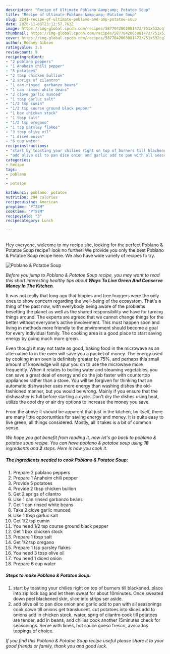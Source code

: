 ```yaml
---
description: "Recipe of Ultimate Poblano &amp;amp; Potatoe Soup"
title: "Recipe of Ultimate Poblano &amp;amp; Potatoe Soup"
slug: 2241-recipe-of-ultimate-poblano-and-amp-potatoe-soup
date: 2020-11-08T23:12:57.763Z
image: https://img-global.cpcdn.com/recipes/5877042063081472/751x532cq70/poblano-potatoe-soup-recipe-main-photo.jpg
thumbnail: https://img-global.cpcdn.com/recipes/5877042063081472/751x532cq70/poblano-potatoe-soup-recipe-main-photo.jpg
cover: https://img-global.cpcdn.com/recipes/5877042063081472/751x532cq70/poblano-potatoe-soup-recipe-main-photo.jpg
author: Rodney Gibson
ratingvalue: 3.6
reviewcount: 9
recipeingredient:
- "2 poblano peppers"
- "1 Anaheim chili pepper"
- "5 potatoes"
- "2 tbsp chicken bullion"
- "2 sprigs of cilantro"
- "1 can rinsed  garbanzo beans"
- "1 can rinsed white beans"
- "2 clove garlic munced"
- "1 tbsp garluc salt"
- "1/2 tsp cumin"
- "1/2 tsp course ground black pepper"
- "1 box chicken stock"
- "1 tbsp salt"
- "1/2 tsp oregano"
- "1 tsp parsley flakes"
- "3 tbsp olive oil"
- "1 diced onion"
- "6 cup water"
recipeinstructions:
- "start by toasting your chilies right on top of burners till blackened.  place into zip lock bag and let them sweat for about 10minutes. Once sweated down peel blackened skin, slice into strips ser aside."
- "add olive oil to pan dice onion and garlic add to pan with all seasonings cook down till onions get translucent. cut potatoes into slices add to onions add in chicken stock, water, sprig of cilantro cook till potatoes are tender, add in beans, and chilies cook another 15minutes check for seasonings. Serve with limes, hot sauce queso fresco, avocados toppings of choice."
categories:
- Recipe
tags:
- poblano
- 
- potatoe

katakunci: poblano  potatoe 
nutrition: 294 calories
recipecuisine: American
preptime: "PT23M"
cooktime: "PT57M"
recipeyield: "3"
recipecategory: Lunch

---
```

<br>
Hey everyone, welcome to my recipe site, looking for the perfect Poblano &amp; Potatoe Soup recipe? look no further! We provide you only the best Poblano &amp; Potatoe Soup recipe here. We also have wide variety of recipes to try.
<br>


![Poblano &amp; Potatoe Soup](https://img-global.cpcdn.com/recipes/5877042063081472/751x532cq70/poblano-potatoe-soup-recipe-main-photo.jpg)

<i>Before you jump to Poblano &amp; Potatoe Soup recipe, you may want to read this short interesting healthy tips about 
<strong>Ways To Live Green And Conserve Money In The Kitchen</strong>.</i>
</br>

It was not really that long ago that hippies and tree huggers were the only ones to show concern regarding the well-being of the ecosystem. That's a thing of the past now, with everybody being aware of the problems besetting the planet as well as the shared responsibility we have for turning things around. The experts are agreed that we cannot change things for the better without everyone's active involvement. This must happen soon and living in methods more friendly to the environment should become a goal for every individual family. The cooking area is a good place to start saving energy by going much more green.

Even though it may not taste as good, baking food in the microwave as an alternative to in the oven will save you a packet of money. The energy used by cooking in an oven is definitely greater by 75%, and perhaps this small amount of knowledge will spur you on to use the microwave more frequently. When it relates to boiling water and steaming vegetables, you can save a great deal of energy and do the job faster with countertop appliances rather than a stove. You will be forgiven for thinking that an automatic dishwasher uses more energy than washing dishes the old-fashioned manner, but you would be wrong. Mainly if you ensure that the dishwasher is full before starting a cycle. Don't dry the dishes using heat, utilize the cool dry or air dry options to increase the money you save.

From the above it should be apparent that just in the kitchen, by itself, there are many little opportunities for saving energy and money. It is quite easy to live green, all things considered. Mostly, all it takes is a bit of common sense.


<i>We hope you got benefit from reading it, now let's go back to poblano &amp; potatoe soup recipe. You can have poblano &amp; potatoe soup using <strong>18</strong> ingredients and <strong>2</strong> steps. Here is how you cook it.
</i>

##### The ingredients needed to cook Poblano &amp; Potatoe Soup:

1. Prepare 2 poblano peppers
1. Prepare 1 Anaheim chili pepper
1. Provide 5 potatoes
1. Provide 2 tbsp chicken bullion
1. Get 2 sprigs of cilantro
1. Use 1 can rinsed  garbanzo beans
1. Get 1 can rinsed white beans
1. Take 2 clove garlic munced
1. Use 1 tbsp garluc salt
1. Get 1/2 tsp cumin
1. You need 1/2 tsp course ground black pepper
1. Get 1 box chicken stock
1. Prepare 1 tbsp salt
1. Get 1/2 tsp oregano
1. Prepare 1 tsp parsley flakes
1. You need 3 tbsp olive oil
1. You need 1 diced onion
1. Prepare 6 cup water


##### Steps to make Poblano &amp; Potatoe Soup:

1. start by toasting your chilies right on top of burners till blackened.  place into zip lock bag and let them sweat for about 10minutes. Once sweated down peel blackened skin, slice into strips ser aside.
1. add olive oil to pan dice onion and garlic add to pan with all seasonings cook down till onions get translucent. cut potatoes into slices add to onions add in chicken stock, water, sprig of cilantro cook till potatoes are tender, add in beans, and chilies cook another 15minutes check for seasonings. Serve with limes, hot sauce queso fresco, avocados toppings of choice.


<i>If you find this Poblano &amp; Potatoe Soup recipe useful please share it to your good friends or family, thank you and good luck.</i>
